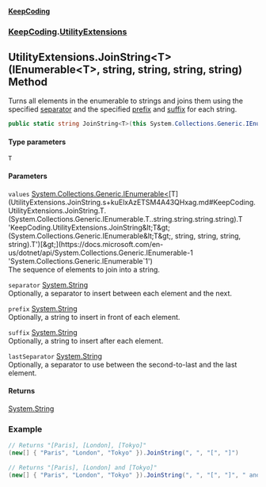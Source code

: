 #### [KeepCoding](index.md 'index')
### [KeepCoding](KeepCoding.md 'KeepCoding').[UtilityExtensions](UtilityExtensions.md 'KeepCoding.UtilityExtensions')
## UtilityExtensions.JoinString&lt;T&gt;(IEnumerable&lt;T&gt;, string, string, string, string) Method
Turns all elements in the enumerable to strings and joins them using the specified [separator](UtilityExtensions.JoinString.s+kuElxAzETSM4A43QHxag.md#KeepCoding.UtilityExtensions.JoinString.T.(System.Collections.Generic.IEnumerable.T..string.string.string.string).separator 'KeepCoding.UtilityExtensions.JoinString&lt;T&gt;(System.Collections.Generic.IEnumerable&lt;T&gt;, string, string, string, string).separator') and the specified [prefix](UtilityExtensions.JoinString.s+kuElxAzETSM4A43QHxag.md#KeepCoding.UtilityExtensions.JoinString.T.(System.Collections.Generic.IEnumerable.T..string.string.string.string).prefix 'KeepCoding.UtilityExtensions.JoinString&lt;T&gt;(System.Collections.Generic.IEnumerable&lt;T&gt;, string, string, string, string).prefix') and [suffix](UtilityExtensions.JoinString.s+kuElxAzETSM4A43QHxag.md#KeepCoding.UtilityExtensions.JoinString.T.(System.Collections.Generic.IEnumerable.T..string.string.string.string).suffix 'KeepCoding.UtilityExtensions.JoinString&lt;T&gt;(System.Collections.Generic.IEnumerable&lt;T&gt;, string, string, string, string).suffix') for each string.
```csharp
public static string JoinString<T>(this System.Collections.Generic.IEnumerable<T> values, string separator=null, string prefix=null, string suffix=null, string lastSeparator=null);
```
#### Type parameters
<a name='KeepCoding.UtilityExtensions.JoinString.T.(System.Collections.Generic.IEnumerable.T..string.string.string.string).T'></a>
`T`  
  
#### Parameters
<a name='KeepCoding.UtilityExtensions.JoinString.T.(System.Collections.Generic.IEnumerable.T..string.string.string.string).values'></a>
`values` [System.Collections.Generic.IEnumerable&lt;](https://docs.microsoft.com/en-us/dotnet/api/System.Collections.Generic.IEnumerable-1 'System.Collections.Generic.IEnumerable`1')[T](UtilityExtensions.JoinString.s+kuElxAzETSM4A43QHxag.md#KeepCoding.UtilityExtensions.JoinString.T.(System.Collections.Generic.IEnumerable.T..string.string.string.string).T 'KeepCoding.UtilityExtensions.JoinString&lt;T&gt;(System.Collections.Generic.IEnumerable&lt;T&gt;, string, string, string, string).T')[&gt;](https://docs.microsoft.com/en-us/dotnet/api/System.Collections.Generic.IEnumerable-1 'System.Collections.Generic.IEnumerable`1')  
The sequence of elements to join into a string.
  
<a name='KeepCoding.UtilityExtensions.JoinString.T.(System.Collections.Generic.IEnumerable.T..string.string.string.string).separator'></a>
`separator` [System.String](https://docs.microsoft.com/en-us/dotnet/api/System.String 'System.String')  
Optionally, a separator to insert between each element and the next.
  
<a name='KeepCoding.UtilityExtensions.JoinString.T.(System.Collections.Generic.IEnumerable.T..string.string.string.string).prefix'></a>
`prefix` [System.String](https://docs.microsoft.com/en-us/dotnet/api/System.String 'System.String')  
Optionally, a string to insert in front of each element.
  
<a name='KeepCoding.UtilityExtensions.JoinString.T.(System.Collections.Generic.IEnumerable.T..string.string.string.string).suffix'></a>
`suffix` [System.String](https://docs.microsoft.com/en-us/dotnet/api/System.String 'System.String')  
Optionally, a string to insert after each element.
  
<a name='KeepCoding.UtilityExtensions.JoinString.T.(System.Collections.Generic.IEnumerable.T..string.string.string.string).lastSeparator'></a>
`lastSeparator` [System.String](https://docs.microsoft.com/en-us/dotnet/api/System.String 'System.String')  
Optionally, a separator to use between the second-to-last and the last element.
  
#### Returns
[System.String](https://docs.microsoft.com/en-us/dotnet/api/System.String 'System.String')  
### Example
```csharp
// Returns "[Paris], [London], [Tokyo]"  
(new[] { "Paris", "London", "Tokyo" }).JoinString(", ", "[", "]")  
  
// Returns "[Paris], [London] and [Tokyo]"  
(new[] { "Paris", "London", "Tokyo" }).JoinString(", ", "[", "]", " and ");```
